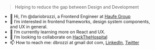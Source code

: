 > Helping to reduce the gap between Design and Development

- 👋 Hi, I’m @dariobrozzi, a Frontend Engineer at [Haufe Group](https://www.haufegroup.com/ "Haufe's Homepage")
- 👀 I’m interested in frontend frameworks, design system components, and UX in general.
- 🌱 I’m currently learning more on React and UX.
- 💞️ I’m looking to collaborate on [HackTheHospital](https://www.5gtransatlanticlab.com/ "Website")
- 📫 How to reach me: dbrozzi at gmail dot com, [LinkedIn](https://www.linkedin.com/in/dariobrozzi/ "Check my profile"), [Twitter](https://twitter.com/dariobrozzi "My Twitter account")
 
